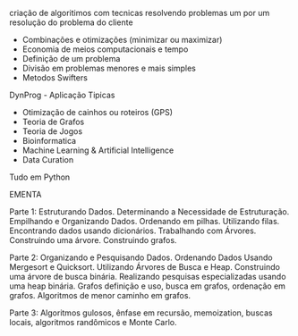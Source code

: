 <!-- Programação Dinamica -->

criação de algoritimos com tecnicas
resolvendo problemas um por um
resolução do problema do cliente
 
 - Combinações e otimizações (minimizar ou maximizar)
 - Economia de meios computacionais e tempo
 - Definição de um problema 
 - Divisão em problemas menores e mais simples
 - Metodos Swifters

 DynProg - Aplicação Tipicas

 - Otimização de cainhos ou roteiros (GPS)
 - Teoria de Grafos 
 - Teoria de Jogos 
 - Bioinformatica
 - Machine Learning & Artificial Intelligence
 - Data Curation

Tudo em Python

EMENTA

Parte 1: Estruturando Dados. Determinando a Necessidade de Estruturação. Empilhando e
Organizando Dados. Ordenando em pilhas. Utilizando filas. Encontrando dados usando
dicionários. Trabalhando com Árvores. Construindo uma árvore. Construindo grafos.

Parte 2: Organizando e Pesquisando Dados. Ordenando Dados Usando Mergesort e Quicksort.
Utilizando Árvores de Busca e Heap. Construindo uma árvore de busca binária. Realizando
pesquisas especializadas usando uma heap binária. Grafos definição e uso, busca em grafos,
ordenação em grafos. Algoritmos de menor caminho em grafos.

Parte 3: Algoritmos gulosos, ênfase em recursão, memoization, buscas locais, algoritmos
randômicos e Monte Carlo.